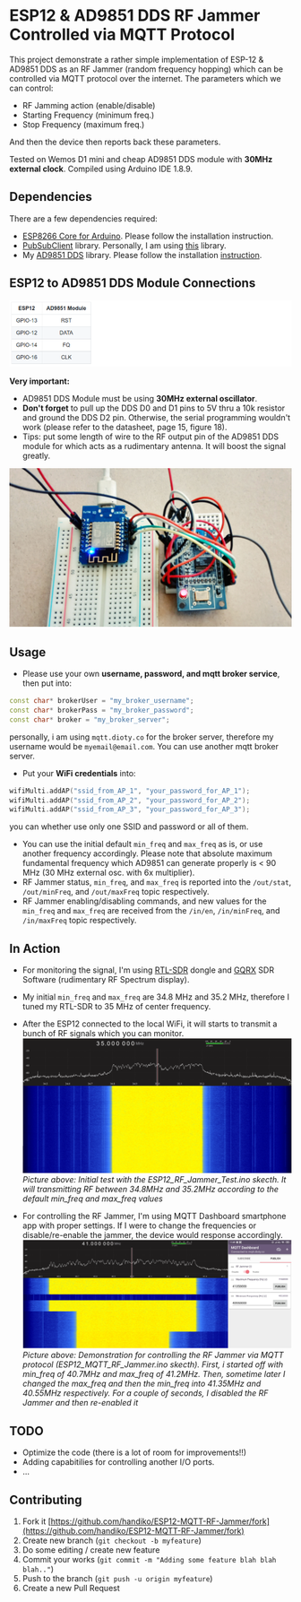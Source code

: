 # ESP12 & AD9851 DDS RF Jammer Controlled via MQTT Protocol
This project demonstrate a rather simple implementation of ESP-12 & AD9851 DDS as an RF Jammer (random frequency hopping) which can be controlled via MQTT protocol over the internet.
The parameters which we can control:
* RF Jamming action (enable/disable)
* Starting Frequency (minimum freq.)
* Stop Frequency (maximum freq.)

And then the device then reports back these parameters.

Tested on Wemos D1 mini and cheap AD9851 DDS module with **30MHz external clock**.
Compiled using Arduino IDE 1.8.9.

## Dependencies
There are a few dependencies required:
* [ESP8266 Core for Arduino](https://github.com/esp8266/Arduino). Please follow the installation instruction.
* [PubSubClient](https://github.com/knolleary/pubsubclient) library. Personally, I am using [this](https://github.com/knolleary/pubsubclient) library.
* My [AD9851 DDS](https://github.com/handiko/AD9851) library. Please follow the installation [instruction](https://github.com/handiko/AD9851#instalation).

## ESP12 to AD9851 DDS Module Connections
![](./table1.png)

**Very important:**
* AD9851 DDS Module must be using **30MHz external oscillator**.
* **Don't forget** to pull up the DDS D0 and D1 pins to 5V thru a 10k resistor and ground the DDS D2 pin. Otherwise, the serial programming wouldn't work (please refer to the datasheet, page 15, figure 18).
* Tips: put some length of wire to the RF output pin of the AD9851 DDS module for which acts as a rudimentary antenna. It will boost the signal greatly.

![](./photo1.jpg)

## Usage
* Please use your own **username, password, and mqtt broker service**, then put into:
```cpp
const char* brokerUser = "my_broker_username";
const char* brokerPass = "my_broker_password";
const char* broker = "my_broker_server";
```
personally, i am using `mqtt.dioty.co` for the broker server, therefore my username would be `myemail@email.com`. You can use another mqtt broker server.

* Put your **WiFi credentials** into:
```cpp
wifiMulti.addAP("ssid_from_AP_1", "your_password_for_AP_1");
wifiMulti.addAP("ssid_from_AP_2", "your_password_for_AP_2");
wifiMulti.addAP("ssid_from_AP_3", "your_password_for_AP_3");
```
you can whether use only one SSID and password or all of them.

* You can use the initial default `min_freq` and `max_freq` as is, or use another frequency accordingly. Please note that absolute maximum fundamental frequency which AD9851 can generate properly is < 90 MHz (30 MHz external osc. with 6x multiplier).
* RF Jammer status, `min_freq`, and `max_freq` is reported into the `/out/stat`, `/out/minFreq`, and `/out/maxFreq` topic respectively.
* RF Jammer enabling/disabling commands, and new values for the `min_freq` and `max_freq` are received from the `/in/en`, `/in/minFreq`, and `/in/maxFreq` topic respectively.

## In Action
* For monitoring the signal, I'm using [RTL-SDR](https://github.com/osmocom/rtl-sdr) dongle and [GQRX](https://github.com/csete/gqrx) SDR Software (rudimentary RF Spectrum display).
* My initial `min_freq` and `max_freq` are 34.8 MHz and 35.2 MHz, therefore I tuned my RTL-SDR to 35 MHz of center frequency.
* After the ESP12 connected to the local WiFi, it will starts to transmit a bunch of RF signals which you can monitor.
![](./test.png)
*Picture above: Initial test with the ESP12_RF_Jammer_Test.ino skecth. It will transmitting RF between 34.8MHz and 35.2MHz according to the default min_freq and max_freq values*

* For controlling the RF Jammer, I'm using MQTT Dashboard smartphone app with proper settings. If I were to change the frequencies or disable/re-enable the jammer, the device would response accordingly.
![](./inAction.png)
*Picture above: Demonstration for controlling the RF Jammer via MQTT protocol (ESP12_MQTT_RF_Jammer.ino skecth). First, i started off with min_freq of 40.7MHz and max_freq of 41.2MHz. Then, sometime later I changed the max_freq and then the min_freq into 41.35MHz and 40.55MHz respectively. For a couple of seconds, I disabled the RF Jammer and then re-enabled it*

## TODO
* Optimize the code (there is a lot of room for improvements!!)
* Adding capabitilies for controlling another I/O ports.
* ...

## Contributing
1. Fork it [https://github.com/handiko/ESP12-MQTT-RF-Jammer/fork](https://github.com/handiko/ESP12-MQTT-RF-Jammer/fork)
2. Create new branch (`git checkout -b myfeature`)
3. Do some editing / create new feature
4. Commit your works (`git commit -m "Adding some feature blah blah blah.."`)
5. Push to the branch (`git push -u origin myfeature`)
6. Create a new Pull Request
